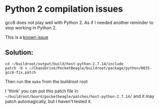 # Python 2 compilation issues

gcc8 does not play well with Python 2.  As if I needed another reminder to stop working in Python 2.

This is a [known issue](https://bugs.python.org/issue33374)

## Solution:

```
cd ~/buildroot/output/build/host-python-2.7.14/include
patch -b < ~/ChaosDrive/PocketBeagle/buildroot/package/python/0035-gcc8-fix.patch
```

Then run the `make` from the buildroot root

I 'think' you can put this patch file in `~/buildroot/board/pocketbeagle/patches/host-python-2.7.14/` and it may patch automagically, but I haven't tested it.
